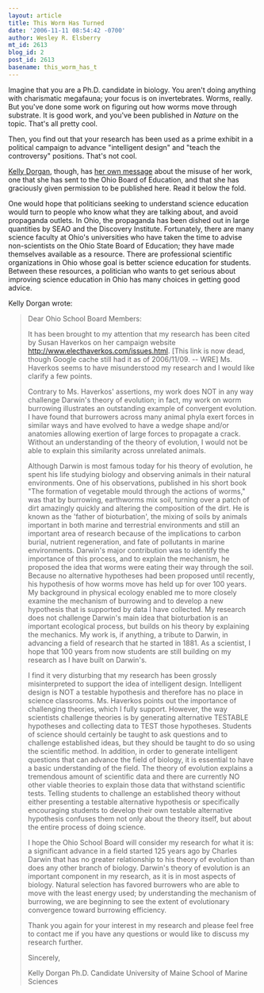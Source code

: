 ```yaml
---
layout: article
title: This Worm Has Turned
date: '2006-11-11 08:54:42 -0700'
author: Wesley R. Elsberry
mt_id: 2613
blog_id: 2
post_id: 2613
basename: this_worm_has_t
---
```

Imagine that you are a Ph.D. candidate in biology. You aren't doing anything with charismatic megafauna; your focus is on invertebrates. Worms, really. But you've done some work on figuring out how worms move through substrate. It is good work, and you've been published in _Nature_ on the topic. That's all pretty cool.

Then, you find out that your research has been used as a prime exhibit in a political campaign to advance "intelligent design" and "teach the controversy" positions. That's not cool.

[Kelly Dorgan](http://www.marine.maine.edu/~jumars/Dorgan/Kelly.html), though, has [her own message](http://www.marine.maine.edu/~jumars/Dorgan/ID.html) about the misuse of her work, one that she has sent to the Ohio Board of Education, and that she has graciously given permission to be published here. Read it below the fold.

One would hope that politicians seeking to understand science education would turn to people who know what they are talking about, and avoid propaganda outlets. In Ohio, the propaganda has been dished out in large quantities by SEAO and the Discovery Institute. Fortunately, there are many science faculty at Ohio's universities who have taken the time to advise non-scientists on the Ohio State Board of Education; they have made themselves available as a resource. There are professional scientific organizations in Ohio whose goal is better science education for students. Between these resources, a politician who wants to get serious about improving science education in Ohio has many choices in getting good advice.

Kelly Dorgan wrote:

> Dear Ohio School Board Members:
> 
> It has been brought to my attention that my research has been cited by Susan Haverkos on her campaign website http://www.electhaverkos.com/issues.html. \[This link is now dead, though Google cache still had it as of 2006/11/09. -- WRE\] Ms. Haverkos seems to have misunderstood my research and I would like clarify a few points.
> 
> Contrary to Ms. Haverkos' assertions, my work does NOT in any way challenge Darwin's theory of evolution; in fact, my work on worm burrowing illustrates an outstanding example of convergent evolution. I have found that burrowers across many animal phyla exert forces in similar ways and have evolved to have a wedge shape and/or anatomies allowing exertion of large forces to propagate a crack. Without an understanding of the theory of evolution, I would not be able to explain this similarity across unrelated animals.
> 
> Although Darwin is most famous today for his theory of evolution, he spent his life studying biology and observing animals in their natural environments. One of his observations, published in his short book "The formation of vegetable mould through the actions of worms," was that by burrowing, earthworms mix soil, turning over a patch of dirt amazingly quickly and altering the composition of the dirt.  He is known as the 'father of bioturbation', the mixing of soils by animals important in both marine and terrestrial environments and still an important area of research because of the implications to carbon burial, nutrient regeneration, and fate of pollutants in marine environments.  Darwin's major contribution was to identify the importance of this process, and to explain the mechanism, he proposed the idea that worms were eating their way through the soil. Because no alternative hypotheses had been proposed until recently, his hypothesis of how worms move has held up for over 100 years.  My background in physical ecology enabled me to more closely examine the mechanism of burrowing and to develop a new hypothesis that is supported by data I have collected.   My research does not challenge Darwin's main idea that bioturbation is an important ecological process, but builds on his theory by explaining the mechanics.  My work is, if anything, a tribute to Darwin, in advancing a field of research that he started in 1881.  As a scientist, I hope that 100 years from now students are still building on my research as I have built on Darwin's.
> 
> I find it very disturbing that my research has been grossly misinterpreted to support the idea of intelligent design.  Intelligent design is NOT a testable hypothesis and therefore has no place in science classrooms.  Ms. Haverkos points out the importance of challenging theories, which I fully support. However, the way scientists challenge theories is by generating alternative TESTABLE hypotheses and collecting data to TEST those hypotheses.  Students of science should certainly be taught to ask questions and to challenge established ideas, but they should be taught to do so using the scientific method.  In addition, in order to generate intelligent questions that can advance the field of biology, it is essential to have a basic understanding of the field. The theory of evolution explains a tremendous amount of scientific data and there are currently NO other viable theories to explain those data that withstand scientific tests. Telling students to challenge an established theory without either presenting a testable alternative hypothesis or specifically encouraging students to develop their own testable alternative hypothesis confuses them not only about the theory itself, but about the entire process of doing science.
> 
> I hope the Ohio School Board will consider my research for what it is: a significant advance in a field started 125 years ago by Charles Darwin that has no greater relationship to his theory of evolution than does any other branch of biology.  Darwin's theory of evolution is an important component in my research, as it is in most aspects of biology.  Natural selection has favored burrowers who are able to move with the least energy used; by understanding the mechanism of burrowing, we are beginning to see the extent of evolutionary convergence toward burrowing efficiency.
> 
> Thank you again for your interest in my research and please feel free to contact me if you have any questions or would like to discuss my research further.
> 
> Sincerely,
> 
> Kelly Dorgan
> Ph.D. Candidate
> University of Maine
> School of Marine Sciences
